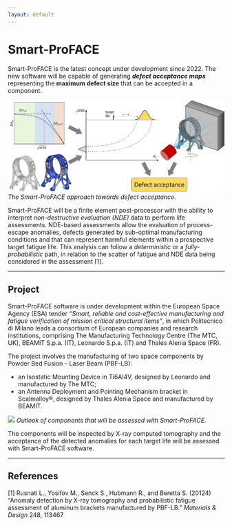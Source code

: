 ```yaml
---
layout: default
---
```


# Smart-ProFACE

Smart-ProFACE is the latest concept under development since 2022. The new software will be capable of generating ***defect acceptance maps*** representing the **maximum defect size** that can be accepted in a component.
 
![](images/SPF_approach.png)
*The Smart-ProFACE approach towards defect acceptance.*

Smart-ProFACE will be a finite element post-processor with the ability to interpret *non-destructive evaluation (NDE)* data to perform life assessments.
NDE-based assessments allow the evaluation of process-escape anomalies, defects generated by sub-optimal manufacturing conditions and that can represent harmful elements within a prospective target fatigue life. This analysis can follow a *deterministic* or a *fully-probabilistic* path, in relation to the scatter of fatigue and NDE data being considered in the assessment \[1\].

------------------------------------------------------------------------
## Project

Smart-ProFACE software is under development within the European Space Agency (ESA) tender *“Smart, reliable and cost-effective manufacturing and fatigue verification of mission critical structural items”*, in which Politecnico di Milano leads a consortium of European companies and research institutions, comprising The Manufacturing Technology Centre (The MTC, UK), BEAMIT S.p.a. (IT), Leonardo S.p.a. (IT) and Thales Alenia Space (FR).

The project involves the manufacturing of two space components by Powder Bed Fusion – Laser Beam (PBF-LB):

- an Isostatic Mounting Device in Ti6Al4V, designed by Leonardo and manufactured by The MTC;
- an Antenna Deployment and Pointing Mechanism bracket in Scalmalloy®, designed by Thales Alenia Space and manufactured by BEAMIT.

![](images/SPF_outlook.png)
*Outlook of components that will be assessed with Smart-ProFACE.*

The components will be inspected by X-ray computed tomography and the acceptance of the detected anomalies for each target life will be assessed with Smart-ProFACE software.
  
------------------------------------------------------------------------
## References

\[1\] Rusnati L., Yosifov M., Senck S., Hubmann R., and Beretta S. (20124) “Anomaly detection by X-ray tomography and probabilistic fatigue assessment of aluminum brackets manufactured by PBF-LB.” *Materials & Design* 248, 113467